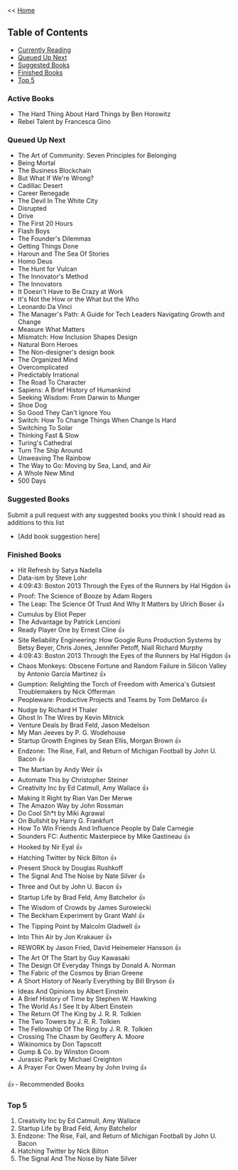 << [Home](https://github.com/dubrie/public)

## Table of Contents

- [Currently Reading](#currently-reading)
- [Queued Up Next](#queued-up-next)
- [Suggested Books](#suggested-books)
- [Finished Books](#finished-books)
- [Top 5](#top-5)

### Active Books
  
- The Hard Thing About Hard Things by Ben Horowitz  
- Rebel Talent by Francesca Gino  

### Queued Up Next

- The Art of Community: Seven Principles for Belonging  
- Being Mortal
- The Business Blockchain
- But What If We're Wrong?
- Cadillac Desert
- Career Renegade
- The Devil In The White City
- Disrupted  
- Drive
- The First 20 Hours
- Flash Boys
- The Founder's Dilemmas
- Getting Things Done
- Haroun and The Sea Of Stories
- Homo Deus
- The Hunt for Vulcan
- The Innovator's Method
- The Innovators
- It Doesn't Have to Be Crazy at Work
- It's Not the How or the What but the Who
- Leonardo Da Vinci  
- The Manager's Path: A Guide for Tech Leaders Navigating Growth and Change
- Measure What Matters  
- Mismatch: How Inclusion Shapes Design  
- Natural Born Heroes
- The Non-designer's design book  
- The Organized Mind
- Overcomplicated
- Predictably Irrational
- The Road To Character
- Sapiens: A Brief History of Humankind
- Seeking Wisdom: From Darwin to Munger
- Shoe Dog  
- So Good They Can't Ignore You
- Switch: How To Change Things When Change Is Hard
- Switching To Solar
- Thinking Fast & Slow
- Turing's Cathedral
- Turn The Ship Around 
- Unweaving The Rainbow
- The Way to Go: Moving by Sea, Land, and Air 
- A Whole New Mind  
- 500 Days

### Suggested Books

Submit a pull request with any suggested books you think I should read as additions to this list
- [Add book suggestion here]

### Finished Books
- Hit Refresh by Satya Nadella  
- Data-ism by Steve Lohr  
- 4:09:43: Boston 2013 Through the Eyes of the Runners by Hal Higdon :thumbsup:   
- Proof: The Science of Booze by Adam Rogers  
- The Leap: The Science Of Trust And Why It Matters by Ulrich Boser :thumbsup:  
- Cumulus by Eliot Peper  
- The Advantage by Patrick Lencioni  
- Ready Player One by Ernest Cline :thumbsup:  
- Site Reliability Engineering: How Google Runs Production Systems by Betsy Beyer, Chris Jones, Jennifer Petoff, Niall Richard Murphy
- 4:09:43: Boston 2013 Through the Eyes of the Runners by Hal Higdon :thumbsup:  
- Chaos Monkeys: Obscene Fortune and Random Failure in Silicon Valley by Antonio Garcia Martinez :thumbsup:   
- Gumption: Relighting the Torch of Freedom with America's Gutsiest Troublemakers by Nick Offerman
- Peopleware: Productive Projects and Teams by Tom DeMarco :thumbsup:
- Nudge by Richard H Thaler
- Ghost In The Wires by Kevin Mitnick
- Venture Deals by Brad Feld, Jason Medelson
- My Man Jeeves by P. G. Wodehouse
- Startup Growth Engines by Sean Ellis, Morgan Brown :thumbsup:
- Endzone: The Rise, Fall, and Return of Michigan Football by John U. Bacon :thumbsup:
- The Martian by Andy Weir :thumbsup:
- Automate This by Christopher Steiner
- Creativity Inc by Ed Catmull, Amy Wallace :thumbsup:
- Making It Right by Rian Van Der Merwe
- The Amazon Way by John Rossman
- Do Cool Sh*t by Miki Agrawal
- On Bullshit by Harry G. Frankfurt
- How To Win Friends And Influence People by Dale Carnegie
- Sounders FC: Authentic Masterpiece by Mike Gastineau :thumbsup:
- Hooked by Nir Eyal :thumbsup:
- Hatching Twitter by Nick Bilton :thumbsup:
- Present Shock by Douglas Rushkoff
- The Signal And The Noise by Nate Silver :thumbsup:
- Three and Out by John U. Bacon :thumbsup:
- Startup Life by Brad Feld, Amy Batchelor :thumbsup:
- The Wisdom of Crowds by James Surowiecki
- The Beckham Experiment by Grant Wahl :thumbsup:
- The Tipping Point by Malcolm Gladwell :thumbsup:
- Into Thin Air by Jon Krakauer :thumbsup:
- REWORK by Jason Fried, David Heinemeier Hansson :thumbsup:
- The Art Of The Start by Guy Kawasaki
- The Design Of Everyday Things by Donald A. Norman
- The Fabric of the Cosmos by Brian Greene
- A Short History of Nearly Everything by Bill Bryson :thumbsup:
- Ideas And Opinions by Albert Einstein
- A Brief History of Time by Stephen W. Hawking
- The World As I See It by Albert Einstein
- The Return Of The King by J. R. R. Tolkien
- The Two Towers by J. R. R. Tolkien
- The Fellowship Of The Ring by J. R. R. Tolkien
- Crossing The Chasm by Geoffery A. Moore
- Wikinomics by Don Tapscott
- Gump & Co. by Winston Groom
- Jurassic Park by Michael Creighton
- A Prayer For Owen Meany by John Irving :thumbsup:

:thumbsup: - Recommended Books

### Top 5

1. Creativity Inc by Ed Catmull, Amy Wallace
2. Startup Life by Brad Feld, Amy Batchelor
3. Endzone: The Rise, Fall, and Return of Michigan Football by John U. Bacon
4. Hatching Twitter by Nick Bilton
5. The Signal And The Noise by Nate Silver
